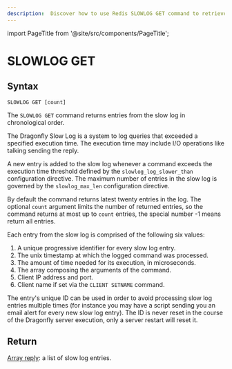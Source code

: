 ```yaml
---
description:  Discover how to use Redis SLOWLOG GET command to retrieve the list of slow commands.
---
```


import PageTitle from '@site/src/components/PageTitle';

# SLOWLOG GET

<PageTitle title="Redis SLOWLOG GET Command (Documentation) | Dragonfly" />

## Syntax

    SLOWLOG GET [count]

The `SLOWLOG GET` command returns entries from the slow log in chronological order.

The Dragonfly Slow Log is a system to log queries that exceeded a specified execution time.
The execution time may include I/O operations like talking sending the reply.

A new entry is added to the slow log whenever a command exceeds the execution time threshold
defined by the `slowlog_log_slower_than` configuration directive.
The maximum number of entries in the slow log is governed by the `slowlog_max_len` configuration directive.

By default the command returns latest twenty entries in the log. The optional `count` argument limits the number of returned entries, so the command returns at most up to `count` entries, the special number -1 means return all entries.

Each entry from the slow log is comprised of the following six values:

1. A unique progressive identifier for every slow log entry.
2. The unix timestamp at which the logged command was processed.
3. The amount of time needed for its execution, in microseconds.
4. The array composing the arguments of the command.
5. Client IP address and port.
6. Client name if set via the `CLIENT SETNAME` command.

The entry's unique ID can be used in order to avoid processing slow log entries multiple times (for instance you may have a script sending you an email alert for every new slow log entry).
The ID is never reset in the course of the Dragonfly server execution, only a server
restart will reset it.

## Return

[Array reply](https://redis.io/docs/reference/protocol-spec/#arrays): a list of slow log entries.
